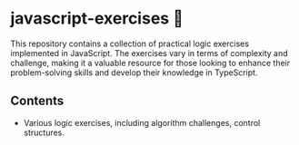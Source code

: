 # javascript-exercises 🧠

This repository contains a collection of practical logic exercises implemented in JavaScript. The exercises vary in terms of complexity and challenge, making it a valuable resource for those looking to enhance their problem-solving skills and develop their knowledge in TypeScript.

## Contents

- Various logic exercises, including algorithm challenges, control structures.
